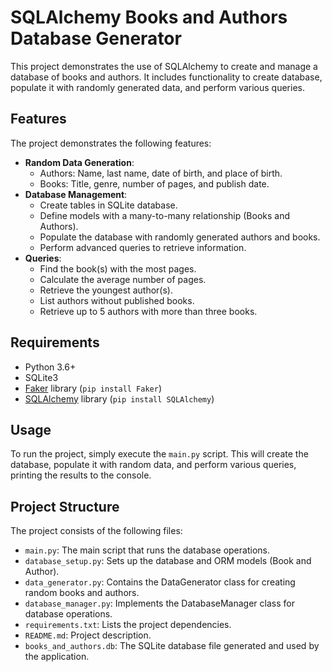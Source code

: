 # SQLAlchemy Books and Authors Database Generator
This project demonstrates the use of SQLAlchemy to create and manage a database of books and authors. 
It includes functionality to create database, populate it with randomly generated data,
and perform various queries.

## Features
The project demonstrates the following features:
- **Random Data Generation**:
  - Authors: Name, last name, date of birth, and place of birth.
  - Books: Title, genre, number of pages, and publish date.
- **Database Management**:
  - Create tables in SQLite database.
  - Define models with a many-to-many relationship (Books and Authors).
  - Populate the database with randomly generated authors and books.
  - Perform advanced queries to retrieve information.
- **Queries**:
  - Find the book(s) with the most pages.
  - Calculate the average number of pages.
  - Retrieve the youngest author(s).
  - List authors without published books.
  - Retrieve up to 5 authors with more than three books.

## Requirements

- Python 3.6+
- SQLite3
- [Faker](https://pypi.org/project/Faker/) library (`pip install Faker`)
- [SQLAlchemy](https://www.sqlalchemy.org/) library (`pip install SQLAlchemy`)

## Usage
To run the project, simply execute the `main.py` script. 
This will create the database, populate it with random data, and perform various queries, 
printing the results to the console.

## Project Structure
The project consists of the following files:
- `main.py`: The main script that runs the database operations.
- `database_setup.py`: Sets up the database and ORM models (Book and Author).
- `data_generator.py`: Contains the DataGenerator class for creating random books and authors.
- `database_manager.py`: Implements the DatabaseManager class for database operations.
- `requirements.txt`: Lists the project dependencies.
- `README.md`: Project description.
- `books_and_authors.db`: The SQLite database file generated and used by the application.
